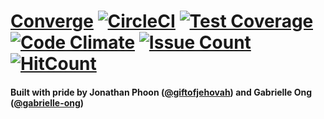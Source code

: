 # [Converge](https://github.com/giftofjehovah/converge) [![CircleCI](https://circleci.com/gh/giftofjehovah/converge.svg?style=svg)](https://circleci.com/gh/giftofjehovah/converge) [![Test Coverage](https://codeclimate.com/github/giftofjehovah/converge/badges/coverage.svg)](https://codeclimate.com/github/giftofjehovah/converge/coverage) [![Code Climate](https://codeclimate.com/github/giftofjehovah/converge/badges/gpa.svg)](https://codeclimate.com/github/giftofjehovah/converge) [![Issue Count](https://codeclimate.com/github/giftofjehovah/converge/badges/issue_count.svg)](https://codeclimate.com/github/giftofjehovah/converge) [![HitCount](https://hitt.herokuapp.com/giftofjehovah/converge.svg)](https://github.com/giftofjehovah/converge)

#### Built with pride by Jonathan Phoon ([@giftofjehovah](https://github.com/giftofjehovah)) and Gabrielle Ong ([@gabrielle-ong](https://github.com/gabrielle-ong))
